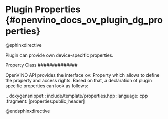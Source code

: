 # Plugin Properties {#openvino_docs_ov_plugin_dg_properties}

@sphinxdirective

Plugin can provide own device-specific properties.

Property Class
##############

OpenVINO API provides the interface ov::Property which allows to define the property and access rights. Based on that, a declaration of plugin specific properties can look as follows: 

.. doxygensnippet:: include/template/properties.hpp
   :language: cpp
   :fragment: [properties:public_header]

@endsphinxdirective

